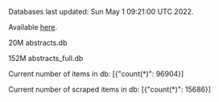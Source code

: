 Databases last updated: Sun May  1 09:21:00 UTC 2022. 

Available [here](https://github.com/cbeauhilton/ash-db/releases).


20M	abstracts.db

152M	abstracts_full.db

Current number of items in db:
[{"count(*)": 96904}]

Current number of scraped items in db:
[{"count(*)": 15686}]
